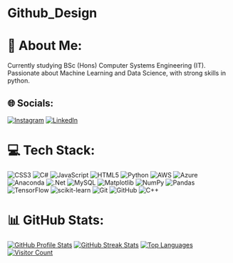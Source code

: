 # Github_Design
# 💫 About Me:
Currently studying BSc (Hons) Computer Systems Engineering (IT).<br>Passionate about Machine Learning and Data Science, with strong skills in python.


## 🌐 Socials:
[![Instagram](https://img.shields.io/badge/Instagram-%23E4405F.svg?logo=Instagram&logoColor=white)](https://instagram.com/abishek_palungwa) [![LinkedIn](https://img.shields.io/badge/LinkedIn-%230077B5.svg?logo=linkedin&logoColor=white)](ttps://www.linkedin.com/in/abishek-limbu-72b0b92a6) 

# 💻 Tech Stack:
![CSS3](https://img.shields.io/badge/css3-%231572B6.svg?style=for-the-badge&logo=css3&logoColor=white) ![C#](https://img.shields.io/badge/c%23-%23239120.svg?style=for-the-badge&logo=csharp&logoColor=white) ![JavaScript](https://img.shields.io/badge/javascript-%23323330.svg?style=for-the-badge&logo=javascript&logoColor=%23F7DF1E) ![HTML5](https://img.shields.io/badge/html5-%23E34F26.svg?style=for-the-badge&logo=html5&logoColor=white) ![Python](https://img.shields.io/badge/python-3670A0?style=for-the-badge&logo=python&logoColor=ffdd54) ![AWS](https://img.shields.io/badge/AWS-%23FF9900.svg?style=for-the-badge&logo=amazon-aws&logoColor=white) ![Azure](https://img.shields.io/badge/azure-%230072C6.svg?style=for-the-badge&logo=microsoftazure&logoColor=white) ![Anaconda](https://img.shields.io/badge/Anaconda-%2344A833.svg?style=for-the-badge&logo=anaconda&logoColor=white) ![.Net](https://img.shields.io/badge/.NET-5C2D91?style=for-the-badge&logo=.net&logoColor=white) ![MySQL](https://img.shields.io/badge/mysql-4479A1.svg?style=for-the-badge&logo=mysql&logoColor=white) ![Matplotlib](https://img.shields.io/badge/Matplotlib-%23ffffff.svg?style=for-the-badge&logo=Matplotlib&logoColor=black) ![NumPy](https://img.shields.io/badge/numpy-%23013243.svg?style=for-the-badge&logo=numpy&logoColor=white) ![Pandas](https://img.shields.io/badge/pandas-%23150458.svg?style=for-the-badge&logo=pandas&logoColor=white) ![TensorFlow](https://img.shields.io/badge/TensorFlow-%23FF6F00.svg?style=for-the-badge&logo=TensorFlow&logoColor=white) ![scikit-learn](https://img.shields.io/badge/scikit--learn-%23F7931E.svg?style=for-the-badge&logo=scikit-learn&logoColor=white) ![Git](https://img.shields.io/badge/git-%23F05033.svg?style=for-the-badge&logo=git&logoColor=white) ![GitHub](https://img.shields.io/badge/github-%23121011.svg?style=for-the-badge&logo=github&logoColor=white) ![C++](https://img.shields.io/badge/C%2B%2B-%2300599C.svg?style=for-the-badge&logo=c%2B%2B&logoColor=white)

# 📊 GitHub Stats:
[![GitHub Profile Stats](https://github-readme-stats.vercel.app/api?username=Abisheklimbu&theme=dark&hide_border=false&include_all_commits=true&count_private=true)](https://github.com/Abisheklimbu)
[![GitHub Streak Stats](https://github-readme-streak-stats.herokuapp.com/?user=Abisheklimbu&theme=dark&hide_border=false)](https://github.com/Abisheklimbu)
[![Top Languages](https://github-readme-stats.vercel.app/api/top-langs/?username=Abisheklimbu&theme=dark&hide_border=false&include_all_commits=true&count_private=true&layout=compact&card_width=500)](https://github.com/Abisheklimbu)
[![Visitor Count](https://visitcount.itsvg.in/api?id=Abisheklimbu&icon=0&color=0)](https://github.com/Abisheklimbu)



